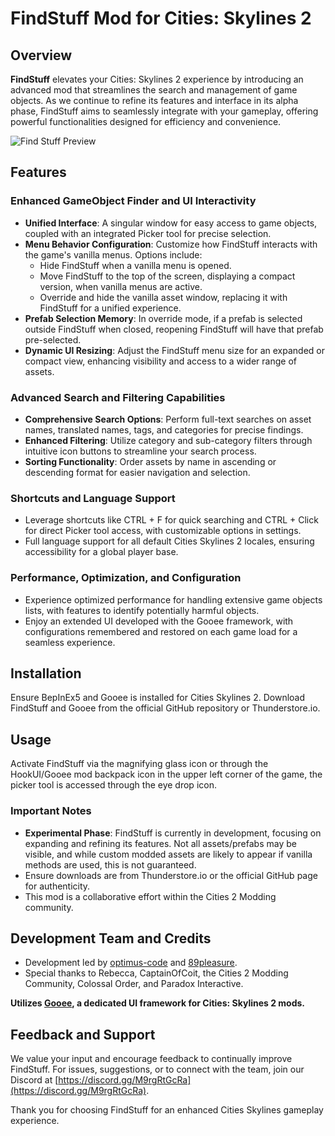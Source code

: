 ﻿# FindStuff Mod for Cities: Skylines 2

## Overview
**FindStuff** elevates your Cities: Skylines 2 experience by introducing an advanced mod that streamlines the search and management of game objects. As we continue to refine its features and interface in its alpha phase, FindStuff aims to seamlessly integrate with your gameplay, offering powerful functionalities designed for efficiency and convenience.

![Find Stuff Preview](https://i.ibb.co/pwptQW8/preview.png "FindStuff Preview")

## Features

### Enhanced GameObject Finder and UI Interactivity
- **Unified Interface**: A singular window for easy access to game objects, coupled with an integrated Picker tool for precise selection.
- **Menu Behavior Configuration**: Customize how FindStuff interacts with the game's vanilla menus. Options include:
  - Hide FindStuff when a vanilla menu is opened.
  - Move FindStuff to the top of the screen, displaying a compact version, when vanilla menus are active.
  - Override and hide the vanilla asset window, replacing it with FindStuff for a unified experience.
- **Prefab Selection Memory**: In override mode, if a prefab is selected outside FindStuff when closed, reopening FindStuff will have that prefab pre-selected.
- **Dynamic UI Resizing**: Adjust the FindStuff menu size for an expanded or compact view, enhancing visibility and access to a wider range of assets.

### Advanced Search and Filtering Capabilities
- **Comprehensive Search Options**: Perform full-text searches on asset names, translated names, tags, and categories for precise findings.
- **Enhanced Filtering**: Utilize category and sub-category filters through intuitive icon buttons to streamline your search process.
- **Sorting Functionality**: Order assets by name in ascending or descending format for easier navigation and selection.

### Shortcuts and Language Support
- Leverage shortcuts like CTRL + F for quick searching and CTRL + Click for direct Picker tool access, with customizable options in settings.
- Full language support for all default Cities Skylines 2 locales, ensuring accessibility for a global player base.

### Performance, Optimization, and Configuration
- Experience optimized performance for handling extensive game objects lists, with features to identify potentially harmful objects.
- Enjoy an extended UI developed with the Gooee framework, with configurations remembered and restored on each game load for a seamless experience.

## Installation
Ensure BepInEx5 and Gooee is installed for Cities Skylines 2. Download FindStuff and Gooee from the official GitHub repository or Thunderstore.io.

## Usage
Activate FindStuff via the magnifying glass icon or through the HookUI/Gooee mod backpack icon in the upper left corner of the game, the picker tool is accessed through the eye drop icon.

### Important Notes
- **Experimental Phase**: FindStuff is currently in development, focusing on expanding and refining its features. Not all assets/prefabs may be visible, and while custom modded assets are likely to appear if vanilla methods are used, this is not guaranteed.
- Ensure downloads are from Thunderstore.io or the official GitHub page for authenticity.
- This mod is a collaborative effort within the Cities 2 Modding community.

## Development Team and Credits
- Development led by [optimus-code](https://github.com/optimus-code) and [89pleasure](https://github.com/89pleasure).
- Special thanks to Rebecca, CaptainOfCoit, the Cities 2 Modding Community, Colossal Order, and Paradox Interactive.

**Utilizes [Gooee](https://github.com/Cities2Modding/Gooee), a dedicated UI framework for Cities: Skylines 2 mods.**

## Feedback and Support
We value your input and encourage feedback to continually improve FindStuff. For issues, suggestions, or to connect with the team, join our Discord at [https://discord.gg/M9rgRtGcRa](https://discord.gg/M9rgRtGcRa).

Thank you for choosing FindStuff for an enhanced Cities Skylines gameplay experience.
